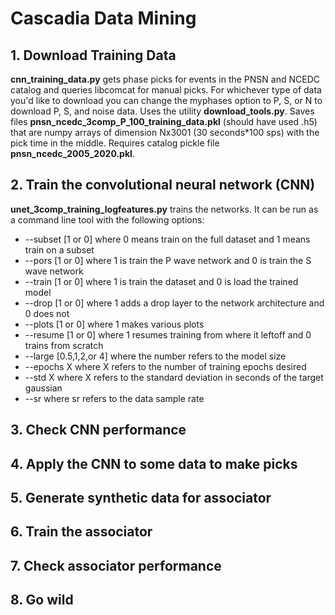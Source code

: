# Cascadia Data Mining

## 1. Download Training Data
**cnn\_training\_data.py** gets phase picks for events in the PNSN and NCEDC catalog and queries libcomcat for manual picks.  For whichever type of data you'd like to download you can change the myphases option to P, S, or N to download P, S, and noise data.  Uses the utility **download\_tools.py**.  Saves files **pnsn\_ncedc\_3comp\_P\_100\_training\_data.pkl** (should have used .h5) that are numpy arrays of dimension Nx3001 (30 seconds*100 sps) with the pick time in the middle.  Requires catalog pickle file **pnsn\_ncedc\_2005\_2020.pkl**.
## 2. Train the convolutional neural network (CNN)
**unet\_3comp\_training\_logfeatures.py** trains the networks.  It can be run as a command line tool with the following options: 
* --subset [1 or 0] where 0 means train on the full dataset and 1 means train on a subset
* --pors [1 or 0] where 1 is train the P wave network and 0 is train the S wave network
* --train [1 or 0] where 1 is train the dataset and 0 is load the trained model
* --drop [1 or 0] where 1 adds a drop layer to the network architecture and 0 does not
* --plots [1 or 0] where 1 makes various plots
* --resume [1 or 0] where 1 resumes training from where it leftoff and 0 trains from scratch
* --large [0.5,1,2,or 4] where the number refers to the model size
* --epochs X where X refers to the number of training epochs desired
* --std X where X refers to the standard deviation in seconds of the target gaussian
* --sr where sr refers to the data sample rate
## 3. Check CNN performance
## 4. Apply the CNN to some data to make picks
## 5. Generate synthetic data for associator
## 6. Train the associator
## 7. Check associator performance
## 8. Go wild